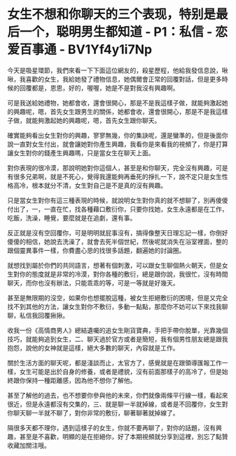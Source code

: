 # 女生不想和你聊天的三个表现，特别是最后一个，聪明男生都知道 - P1：私信 - 恋爱百事通 - BV1Yf4y1i7Np

今天是吸星環節，我們來看一下下面這位網友的，殺星歷程，他給我發信息說，啾啾，我喜歡的女生，我給她發了禮物信息，她偶爾會正常的回覆對話，但是更多時候的回覆都是，恩恩，好的，喔喔，她是不是對我沒有興趣啊。

可是我送給她禮物，她都會收，還會很開心，那是不是我這樣子做，就能夠激起她的興趣呢，嗯，首先女生跟男生的關係，她都會收，還會很開心，那是不是我這樣子做，就能夠激起她的興趣呢，嗯，首先女生跟你聊天。

確實能夠看出女生對你的興趣，寥寥無幾，你的集訣呢，還是蠻準的，但是後面你說一直對女生付出，就會讓她對你產生興趣，我看你是來看我的視頻了，你是打算讓女生對你的錢產生興趣嗎，只是當女生在聊天上面。

對你表現的很冷漠，那說明她對你這個人，甚至是和你聊天，完全沒有興趣，可是有很多兄弟啊，就是不死心，覺得我還能夠再垂死的掙扎一下，說不定只是女生性格高冷，根本就分不清，女生對自己是不是真的沒有興趣。

只是當女生對你有這三種表現的時候，就說明女生對你真的就不想聊了，別再傻傻付出了，一，一直在忙，找各種藉口敷衍你，只要你找她，女生永遠都是在工作，吃飯，洗澡，睡覺，要麼就是在追劇，還有事。

反正就是沒有空回覆你，可是明明就屁事沒有，搞得像整天日理忘記一樣，你倒好傻傻的相信，她說去洗澡了，就會去死半個世紀，然後呢就消失在浴室裡面，整的跟個靈異事件一樣，你費盡心思的找很多話題，翻遍她的討論圈。

就想找到屬於你們的共同語言，想著有個刺激，可以跟女生聊個熱火朝天，但是女生對你的態度就是非常的冷漠，對你各種的敷衍，總是跟你說，我很忙，沒有時間聊天，而你也沒有辦法，只能乖乖的等，可是一等就是好幾天。

甚至是無限期的沒空，如果你也想擺脫這種，被女生拒絕敷衍的困境，但是又完全找不到其他的方法，讓女生對你不敷衍，多動一點點，那麼你不妨可以下來找我聊聊，私信我回覆揪揪。

收我一份《高情商男人》總結遺囑的追女生剛貨寶典，手把手帶你脫單，光靠幾個技巧，就能夠追到女生，二、聊天過於官方或者是簡短，我有個男性朋友總是跟我抱怨，說他的女神就是這樣，絕大多數的聊天，內容就是工作。

關於生活方面的聊天呢，都是淺談而止，太官方了，感覺就是在跟領導匯報工作一樣，女生可能是出於自身的修養，或者是禮貌，沒有前面那樣子的高冷了，但是始終跟你保持一種距離感，因為他不想你了解他。

甚至了解他的過去，也不想要你參與他的未來，你們就像兩條平行線一樣，看起來很近，但是永遠都沒有交集的，三、就是聊一半就掉線，或者是不回覆你，女生對你聊天聊一半就不聊了，對你非常的敷衍，聊著聊著就掉線了。

隔很多天都不理你，遇到這樣子的女生，你就不要再聊了，對你的話題，沒有興趣，甚至是不喜歡，明顯的是在拒絕你，好了本期視頻就分享到這裡，別忘了點贊收藏加關注哦。


